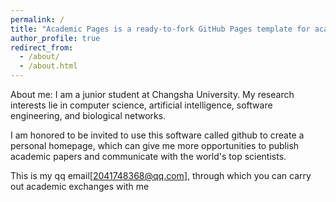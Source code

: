 ```yaml
---
permalink: /
title: "Academic Pages is a ready-to-fork GitHub Pages template for academic personal websites"
author_profile: true
redirect_from: 
  - /about/
  - /about.html
---
```

About me:
I am a junior student at Changsha University. My research interests lie in computer science, artificial intelligence, software engineering, and biological networks.

I am honored to be invited to use this software called github to create a personal homepage, which can give me more opportunities to publish academic papers and communicate with the world's top scientists.

This is my qq email[2041748368@qq.com], through which you can carry out academic exchanges with me

